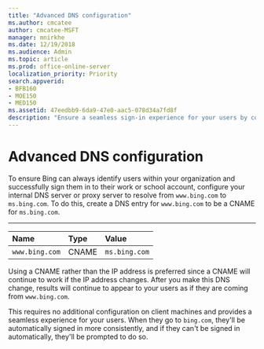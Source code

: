 ```yaml
---
title: "Advanced DNS configuration"
ms.author: cmcatee
author: cmcatee-MSFT
manager: mnirkhe
ms.date: 12/19/2018
ms.audience: Admin
ms.topic: article
ms.prod: office-online-server
localization_priority: Priority
search.appverid:
- BFB160
- MOE150
- MED150
ms.assetid: 47eedbb9-6da9-47e0-aac5-078d34a7fd8f
description: "Ensure a seamless sign-in experience for your users by configuring your DNS server using a CNAME"
---
```


# Advanced DNS configuration

To ensure Bing can always identify users within your organization and successfully sign them in to their work or school account, configure your internal DNS server or proxy server to resolve from `www.bing.com` to `ms.bing.com`. To do this, create a DNS entry for `www.bing.com` to be a CNAME for `ms.bing.com`.
  
****

|**Name**|**Type**|**Value**|
|:-----|:-----|:-----|
|`www.bing.com`  <br/> |CNAME  <br/> |`ms.bing.com`  <br/> |
   
Using a CNAME rather than the IP address is preferred since a CNAME will continue to work if the IP address changes. After you make this DNS change, results will continue to appear to your users as if they are coming from `www.bing.com`. 
  
This requires no additional configuration on client machines and provides a seamless experience for your users. When they go to `bing.com`, they'll be automatically signed in more consistently, and if they can't be signed in automatically, they'll be prompted to do so.

